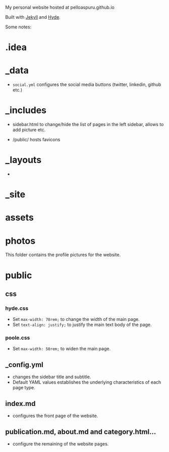 My personal website hosted at pelloaspuru.github.io

Built with [Jekyll](http://jekyllrb.com) and [Hyde](http://hyde.getpoole.com).

Some notes:

# .idea

# _data

- `social.yml` configures the social media buttons (twitter, linkedin, github etc.)

# _includes

- sidebar.html to change/hide the list of pages in the left sidebar, allows to add picture etc.

- /public/ hosts favicons

# _layouts

- 

# _site

# assets

# photos

This folder contains the profile pictures for the website.

# public

## css

### hyde.css
- Set `max-width: 70rem;` to change the width of the main page.
- Set `text-align: justify;` to justify the main text body of the page.

### poole.css
- Set `max-width: 50rem;` to widen the main page.

## _config.yml 
- changes the sidebar title and subtitle.
- Default YAML values establishes the underlying characteristics of each page type.

## index.md 
- configures the front page of the website. 

## publication.md, about.md and category.html... 
- configure the remaining of the website pages.

